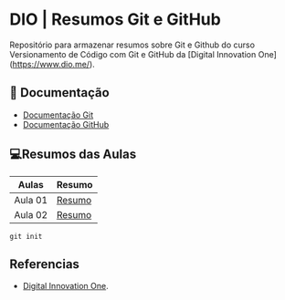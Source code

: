 
# DIO | Resumos Git e GitHub

Repositório para armazenar resumos sobre Git e Github do curso Versionamento de Código com Git e GitHub da 
[Digital Innovation One] (https://www.dio.me/).

## 🤳 Documentação
- [Documentação Git](https://git-scm.com/doc)
- [Documentação GitHub](https://docs.github.com/)

## 💻Resumos das Aulas

| Aulas | Resumo |
|-------|--------|
| Aula 01 | [Resumo]() | 
| Aula 02 | [Resumo]() | 
 

```
git init 
```

## Referencias
- [Digital Innovation One]().
